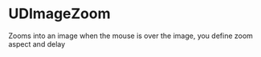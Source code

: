 # UDImageZoom
Zooms into an image when the mouse is over the image, you define zoom aspect and delay
